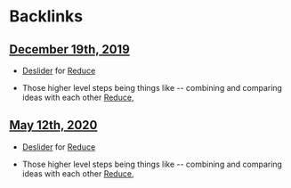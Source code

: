 
# Backlinks
## [December 19th, 2019](<December 19th, 2019.md>)
- [Deslider](<Deslider.md>) for [Reduce](<Reduce.md>)

- Those higher level steps being things like -- combining and comparing ideas with each other [Reduce](<Reduce.md>),

## [May 12th, 2020](<May 12th, 2020.md>)
- [Deslider](<Deslider.md>) for [Reduce](<Reduce.md>)

- Those higher level steps being things like -- combining and comparing ideas with each other [Reduce](<Reduce.md>),

